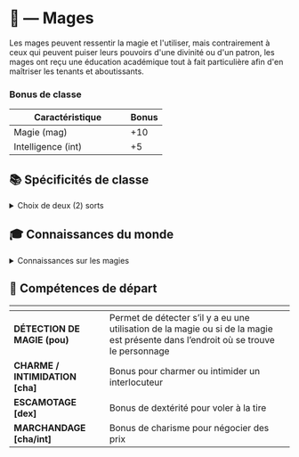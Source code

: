# 🔮 — Mages

Les mages peuvent ressentir la magie et l'utiliser, mais contrairement à ceux qui peuvent puiser leurs pouvoirs d'une divinité ou d'un patron, les mages ont reçu une éducation académique tout à fait particulière afin d'en maîtriser les tenants et aboutissants.

### Bonus de classe

<table><thead><tr><th width="194">Caractéristique</th><th>Bonus</th></tr></thead><tbody><tr><td>Magie (mag)</td><td>+10</td></tr><tr><td>Intelligence (int)</td><td>+5</td></tr></tbody></table>

## 📚 Spécificités de classe

<details>

<summary>Choix de deux (2) sorts</summary>

* Ca peut être des sorts qui représentent l'utilisation spécifique de la magie (exemple : sort de lévitation, sort de soin) ;
* Ou bien un domaine magique particulier (exemple : magie du feu), dans ce cas la magie aura des niveaux qui détermineront le coût de son utilisation ainsi que ce qu'il est possible d'en faire ;
* À terme il est possible de combiner sort et de type de magie pour rendre une utilisation plus puissante ou moins coûteuse.

</details>

## 🎓 Connaissances du monde

<details>

<summary>Connaissances sur les magies</summary>

Dépend du domaine magique de prédilection.

</details>

## 📖 Compétences de départ

<table data-card-size="large" data-view="cards" data-full-width="false"><thead><tr><th></th><th></th><th data-hidden data-card-cover data-type="files"></th></tr></thead><tbody><tr><td><strong>DÉTECTION DE MAGIE (pou)</strong></td><td>Permet de détecter s’il y a eu une utilisation de la magie ou si de la magie est présente dans l’endroit où se trouve le personnage</td><td></td></tr><tr><td><strong>CHARME / INTIMIDATION [cha]</strong></td><td>Bonus pour charmer ou intimider un interlocuteur</td><td></td></tr><tr><td><strong>ESCAMOTAGE [dex]</strong></td><td>Bonus de dextérité pour voler à la tire</td><td></td></tr><tr><td><strong>MARCHANDAGE [cha/int]</strong></td><td>Bonus de charisme pour négocier des prix</td><td></td></tr></tbody></table>
